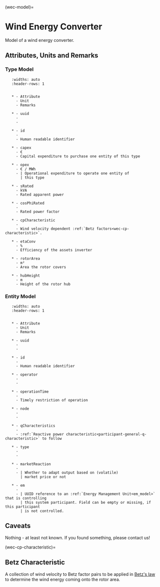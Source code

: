 (wec-model)=

# Wind Energy Converter

Model of a wind energy converter.

## Attributes, Units and Remarks

### Type Model

```{list-table}
   :widths: auto
   :header-rows: 1


   * - Attribute
     - Unit
     - Remarks

   * - uuid
     -
     -

   * - id
     -
     - Human readable identifier

   * - capex
     - €
     - Capital expenditure to purchase one entity of this type

   * - opex
     - € / MWh
     - | Operational expenditure to operate one entity of
       | this type

   * - sRated
     - kVA
     - Rated apparent power

   * - cosPhiRated
     -
     - Rated power factor

   * - cpCharacteristic
     -
     - Wind velocity dependent :ref:`Betz factors<wec-cp-characteristic>`.

   * - etaConv
     - %
     - Efficiency of the assets inverter

   * - rotorArea
     - m²
     - Area the rotor covers

   * - hubHeight
     - m
     - Height of the rotor hub

```

### Entity Model

```{list-table}
   :widths: auto
   :header-rows: 1


   * - Attribute
     - Unit
     - Remarks

   * - uuid
     -
     -

   * - id
     -
     - Human readable identifier

   * - operator
     -
     -

   * - operationTime
     -
     - Timely restriction of operation

   * - node
     -
     -

   * - qCharacteristics
     -
     - :ref:`Reactive power characteristic<participant-general-q-characteristic>` to follow

   * - type
     -
     -

   * - marketReaction
     -
     - | Whether to adapt output based on (volatile)
       | market price or not

   * - em
     -
     - | UUID reference to an :ref:`Energy Management Unit<em_model>` that is controlling
       | this system participant. Field can be empty or missing, if this participant
       | is not controlled.

```

## Caveats

Nothing - at least not known.
If you found something, please contact us!

(wec-cp-characteristic)=

## Betz Characteristic

A collection of wind velocity to Betz factor pairs to be applied in
[Betz's law](https://en.wikipedia.org/wiki/Betz's_law) to determine the wind energy coming onto the rotor area.
